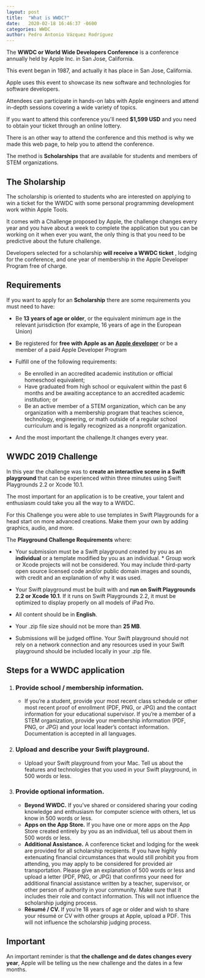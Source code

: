 ```yaml
---
layout: post
title:  "What is WWDC?"
date:   2020-02-18 16:46:37 -0600
categories: WWDC
author: Pedro Antonio Vázquez Rodríguez
---
```


The **WWDC or World Wide Developers Conference** is a conference annually held by Apple Inc. in San Jose, California.

This event began in 1987, and actually it has place in San Jose, California.

Apple uses this event to showcase its new software and technologies for software developers.

Attendees can participate in hands-on labs with Apple engineers and attend in-depth sessions covering a wide variety of topics.

If you want to attend this conference you'll need **$1,599 USD** and you need to obtain your ticket through an online lottery.

There is an other way to attend the conference and this method is why we made this web page, to help you to attend the conference.

The method is **Scholarships** that are available for students and members of STEM organizations. 


## The Sholarship 
The scholarship is oriented to students who are interested on applying to win a ticket for the WWDC with some personal programming development work within Apple Tools.

It comes with a Challenge proposed by Apple, the challenge changes every year and  you have about a week to complete  the application but you can be working on it when ever you want, the only thing is that you need to be predictive about the future challenge.


Developers selected for a scholarship **will receive a WWDC ticket** , lodging for the conference, and one year of membership in the Apple Developer Program free of charge.

## Requirements

If you want to apply for an **Scholarship** there are some requirements you must need to have:

* Be **13 years of age or older**, or the equivalent minimum age in the relevant jurisdiction (for example, 16 years of age in the European Union)
  
* Be registered for **free with Apple as an [Apple developer](https://developer.apple.com)** or be a member of a paid Apple Developer Program
  
* Fulfill one of the following requirements:
    * Be enrolled in an accredited academic institution or official homeschool equivalent;
    * Have graduated from high school or equivalent within the past 6 months and be awaiting acceptance to an accredited academic institution; or
    * Be an active member of a STEM organization, which can be any organization with a membership program that teaches science, technology, engineering, or math outside of a regular school curriculum and is legally recognized as a nonprofit organization.
  
* And the most important the challenge.It changes every year.
  
## WWDC 2019 Challenge

In this year the challenge was to **create an interactive scene in a Swift playground** that can be experienced within three minutes using Swift Playgrounds 2.2 or Xcode 10.1. 

The most important for an application is to be creative, your talent and enthusiasm could take you all the way to a WWDC. 

For this Challenge you were able to use templates in Swift Playgrounds for a head start on more advanced creations. Make them your own by adding graphics, audio, and more.

The **Playground Challenge Requirements** where:
* Your submission must be a Swift playground created by you as an **individual** or a template modified by you as an individual. * Group work or Xcode projects will not be considered. You may include third-party open source licensed code and/or public domain images and sounds, with credit and an explanation of why it was used.
  
* Your Swift playground must be built with and **run on Swift Playgrounds 2.2 or Xcode 10.1**. If it runs on Swift Playgrounds 2.2, it must be optimized to display properly on all models of iPad Pro.
  
* All content should be in **English**.
  
* Your .zip file size should not be more than **25 MB**.
  
* Submissions will be judged offline. Your Swift playground should not rely on a network connection and any resources used in your Swift playground should be included locally in your .zip file.


## Steps for a WWDC application 

1. ### Provide school / membership information.
   * If you’re a student, provide your most recent class schedule or other most recent proof of enrollment (PDF, PNG, or JPG) and the contact information for your educational supervisor. If you’re a member of a STEM organization, provide your membership information (PDF, PNG, or JPG) and your local leader’s contact information. Documentation is accepted in all languages.

2. ### Upload and describe your Swift playground.
    * Upload your Swift playground from your Mac. Tell us about the features and technologies that you used in your Swift playground, in 500 words or less.

3. ### Provide optional information.
   
    * **Beyond WWDC.** If you've shared or considered sharing your coding knowledge and enthusiasm for computer science with others, let us know in 500 words or less.
   * **Apps on the App Store.** If you have one or more apps on the App Store created entirely by you as an individual, tell us about them in 500 words or less.
   * **Additional Assistance.** A conference ticket and lodging for the week are provided for all scholarship recipients. If you have highly extenuating financial circumstances that would still prohibit you from attending, you may apply to be considered for provided air transportation. Please give an explanation of 500 words or less and upload a letter (PDF, PNG, or JPG) that confirms your need for additional financial assistance written by a teacher, supervisor, or other person of authority in your community. Make sure that it includes their role and contact information. This will not influence the scholarship judging process.
   * **Résumé / CV.** If you’re 18 years of age or older and wish to share your résumé or CV with other groups at Apple, upload a PDF. This will not influence the scholarship judging process.

## Important 
An important reminder is that **the challenge and de dates  changes every year**, Apple will be telling us the new challenge and the dates in a few months.